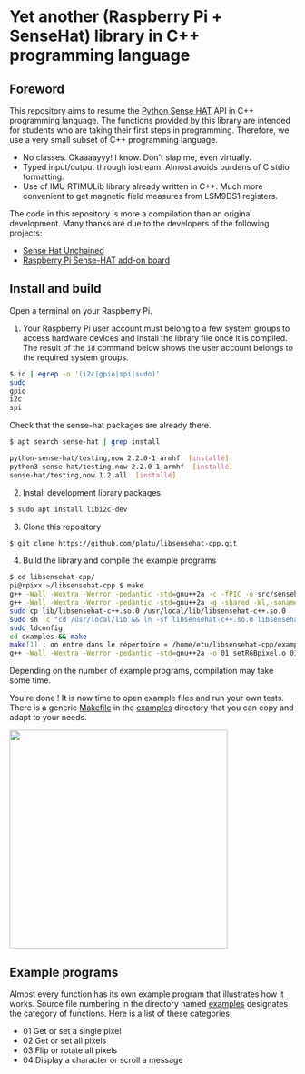 # Yet another (Raspberry Pi + SenseHat) library in C++ programming language

## Foreword 
This repository aims to resume the [Python Sense HAT](https://github.com/astro-pi/python-sense-hat) API in C++ programming language. The functions provided by this library are intended for students who are taking their first steps in programming. Therefore, we use a very small subset of C++ programming language.
* No classes. Okaaaayyy! I know. Don't slap me, even virtually.
* Typed input/output through iostream. Almost avoids burdens of C stdio formatting.
* Use of IMU RTIMULib library already written in C++. Much more convenient to get magnetic field measures from LSM9DS1 registers.

The code in this repository is more a compilation than an original development. Many thanks are due to the developers of the following projects:
* [Sense Hat Unchained](https://github.com/bitbank2/sense_hat_unchained)
* [Raspberry Pi Sense-HAT add-on board](https://github.com/davebm1/c-sense-hat)

## Install and build

Open a terminal on your Raspberry Pi.

1. Your Raspberry Pi user account must belong to a few system groups to access hardware devices and install the library file once it is compiled.
The result of the `id` command below shows the user account belongs to the required system groups.
 ```bash
 $ id | egrep -o '(i2c|gpio|spi|sudo)'
 sudo
 gpio
 i2c
 spi
 ```

 Check that the sense-hat packages are already there.
 ```bash
 $ apt search sense-hat | grep install

 python-sense-hat/testing,now 2.2.0-1 armhf  [installé]
 python3-sense-hat/testing,now 2.2.0-1 armhf  [installé]
 sense-hat/testing,now 1.2 all  [installé]
 ```

2. Install development library packages
 ```bash
 $ sudo apt install libi2c-dev
 ```

3. Clone this repository
 ```bash
 $ git clone https://github.com/platu/libsensehat-cpp.git
 ```

4. Build the library and compile the example programs
 ```bash
 $ cd libsensehat-cpp/
 pi@rpixx:~/libsensehat-cpp $ make
 g++ -Wall -Wextra -Werror -pedantic -std=gnu++2a -c -fPIC -o src/sensehat.o src/sensehat.cpp -lpng
 g++ -Wall -Wextra -Werror -pedantic -std=gnu++2a -g -shared -Wl,-soname,libsensehat-c++.so -o lib/libsensehat-c++.so.0 src/sensehat.o
 sudo cp lib/libsensehat-c++.so.0 /usr/local/lib/libsensehat-c++.so.0
 sudo sh -c "cd /usr/local/lib && ln -sf libsensehat-c++.so.0 libsensehat-c++.so"
 sudo ldconfig
 cd examples && make
 make[1] : on entre dans le répertoire « /home/etu/libsensehat-cpp/examples »
 g++ -Wall -Wextra -Werror -pedantic -std=gnu++2a -o 01_setRGBpixel.o 01_setRGBpixel.cpp -lsensehat-c++ -lpng -li2c -lm -lRTIMULib
 ```
 Depending on the number of example programs, compilation may take some time.

You're done ! It is now time to open example files and run your own tests. There is a generic [Makefile](examples/Makefile) in the [examples](examples/) directory that you can copy and adapt to your needs.

<img src="https://inetdoc.net/images/sensehat.jpg" width="384px" />

## Example programs

Almost every function has its own example program that illustrates how it works. Source file numbering in the directory named [examples](examples/) designates the category of functions. Here is a list of these categories:
* 01 Get or set a single pixel
* 02 Get or set all pixels
* 03 Flip or rotate all pixels
* 04 Display a character or scroll a message
